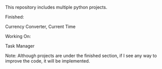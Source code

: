 This repository includes multiple python projects.

Finished:

Currency Converter, Current Time

Working On:

Task Manager

Note:
Although projects are under the finished section, if I see any way to improve the code, it will be implemented.  
